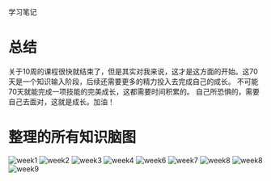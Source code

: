 学习笔记
# 总结
关于10周的课程很快就结束了，但是其实对我来说，这才是这方面的开始。这70天是一个知识输入阶段，后续还需要更多的精力投入去完成自己的成长。
不可能70天就能完成一项技能的完美成长，这都需要时间积累的。
自己所恐惧的，需要自己去面对，这就是成长。加油！
# 整理的所有知识脑图
![week1](/Xmind/week1.png)
![week2](/Xmind/week2.png)
![week3](/Xmind/week3.png)
![week4](/Xmind/week4.png)
![week6](/Xmind/week6.png)
![week7](/Xmind/week7.png)
![week8](/Xmind/week8-1.png)
![week8](/Xmind/week8-2.png)
![week9](/Xmind/week9.png)


